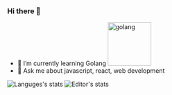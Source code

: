 ### Hi there 👋
- 🌱 I’m currently learning Golang <img src="https://github.com/egonelbre/gophers/blob/master/vector/computer/music.svg" alt="golang" width="100" height="100">
- 💬 Ask me about javascript, react, web development

![Languges's stats](https://github-readme-stats.rakshan.vercel.app/api/wakatime?username=rakshans1&stat=languages&custom_title=Languages&title_color=58a6ff&bg_color=0D1117&text_color=C3D1D9&hide_border=true)
![Editor's stats](https://github-readme-stats.rakshan.vercel.app/api/wakatime?username=rakshans1&stat=editors&custom_title=Editors&title_color=58a6ff&bg_color=0D1117&text_color=C3D1D9&hide_border=true)

<!--
**rakshans1/rakshans1** is a ✨ _special_ ✨ repository because its `README.md` (this file) appears on your GitHub profile.

Here are some ideas to get you started:

- 🔭 I’m currently working on ...

- 👯 I’m looking to collaborate on ...
- 🤔 I’m looking for help with ...

- 📫 How to reach me: ...
- 😄 Pronouns: ...
- ⚡ Fun fact: ...
-->
